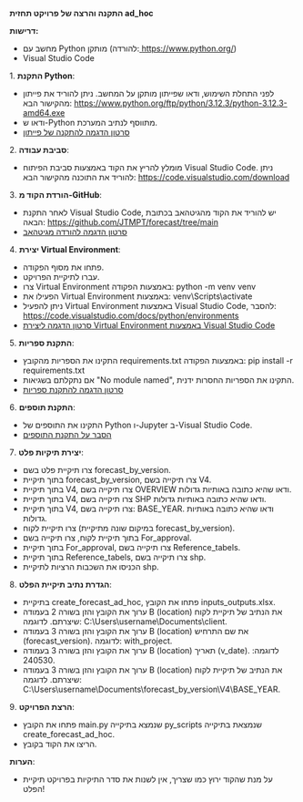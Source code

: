 **התקנה והרצה של פרויקט תחזית ad_hoc**

**דרישות:**

- מחשב עם Python מותקן (להורדה:[ ](https://www.python.org/)<https://www.python.org/>)
- Visual Studio Code

1\. **התקנת Python**:

- לפני התחלת השימוש, ודאו שפייתון מותקן על המחשב. ניתן להוריד את פייתון מהקישור הבא: <https://www.python.org/ftp/python/3.12.3/python-3.12.3-amd64.exe>
- ודאו ש-Python מתווסף לנתיב המערכת.
- <a href="https://www.youtube.com/watch?v=m9I-YpOjXVQ" target="_blank">סרטון הדגמה להתקנה של פייתון</a>

2\. **סביבת עבודה**:

- מומלץ להריץ את הקוד באמצעות סביבת הפיתוח Visual Studio Code. ניתן להוריד את התוכנה מהקישור הבא: <https://code.visualstudio.com/download>

3\. **הורדת הקוד מ-GitHub**:

- לאחר התקנת Visual Studio Code, יש להוריד את הקוד מהגיטהאב בכתובת הבאה: <https://github.com/JTMPT/forecast/tree/main>
- <a href="https://www.youtube.com/watch?v=1a1NDCN8Jog" target="_blank">סרטון הדגמה להורדה מגיטהאב</a>

4\. **יצירת Virtual Environment**:

- פתחו את מסוף הפקודה.
- עברו לתיקיית הפרויקט.
- צרו Virtual Environment באמצעות הפקודה: python -m venv venv
- הפעילו את Virtual Environment באמצעות: venv\Scripts\activate
- ניתן להפעיל Virtual Environment באמצעות Visual Studio Code, להסבר: <https://code.visualstudio.com/docs/python/environments>
- <a href="https://www.youtube.com/watch?v=GZbeL5AcTgw" target="_blank">סרטון הדגמה ליצירת Virtual Environment באמצעות Visual Studio Code</a>

5\. **התקנת ספריות**:

- התקינו את הספריות מהקובץ requirements.txt באמצעות הפקודה: pip install -r requirements.txt
- אם נתקלתם בשגיאות "No module named", התקינו את הספריות החסרות ידנית.
- <a href="https://www.youtube.com/watch?v=2hojzuyddaA" target="_blank">סרטון הדגמה להתקנת ספריות</a>

6\. **התקנת תוספים**:

- התקינו את התוספים של Python ו-Jupyter ב-Visual Studio Code.
- <a href="https://marketplace.visualstudio.com/items?itemName=ms-python.python" target="_blank">הסבר על התקנת התוספים</a>

7\. **יצירת תיקיות פלט**:

- צרו תיקיית פלט בשם forecast_by_version.
- בתוך תיקיית forecast_by_version, צרו תיקייה בשם V4.
- בתוך תיקיית V4, צרו תיקייה בשם OVERVIEW ודאו שהיא כתובה באותיות גדולות.
- בתוך תיקיית V4, צרו תיקייה בשם SHP ודאו שהיא כתובה באותיות גדולות.
- בתוך תיקיית V4, צרו תיקייה בשם: BASE_YEAR. ודאו שהיא כתובה באותיות גדולות.
- צרו תיקיית לקוח (במיקום שונה מתיקיית forecast_by_version).
- בתוך תיקיית לקוח, צרו תיקייה בשם For_approval.
- בתוך תיקיית For_approval, צרו תיקייה בשם Reference_tabels.
- בתוך תיקיית Reference_tabels, צרו תיקייה בשם shp.
- הכניסו את השכבות הרציות לתיקיית shp.

8\. **הגדרת נתיב תיקיית הפלט**:

- בתיקיית create_forecast_ad_hoc, פתחו את הקובץ inputs_outputs.xlsx.
- ערוך את הקובץ והזן בשורה 2 בעמודה B (location) את הנתיב של תיקיית לקוח שיצרתם. לדוגמה: C:\Users\username\Documents\client.
- ערוך את הקובץ והזן בשורה 3 בעמודה B (location) את שם התרחיש (forecast_version). לדוגמה: with_project.
- ערוך את הקובץ והזן בשורה 3 בעמודה B (location) תאריך (v_date). לדוגמה: 240530.
- ערוך את הקובץ והזן בשורה 3 בעמודה B (location) את הנתיב של תיקיית לקוח שיצרתם. לדוגמה: C:\Users\username\Documents\forecast_by_version\V4\BASE_YEAR.

9\. **הרצת הפרויקט**:

- פתחו את הקובץ main.py שנמצא בתיקייה py_scripts שנמצאת בתיקייה create_forecast_ad_hoc.
- הריצו את הקוד בקובץ.

**הערות**:

- על מנת שהקוד ירוץ כמו שצריך, אין לשנות את סדר התיקיות בפרויקט תיקיית הפלט!
